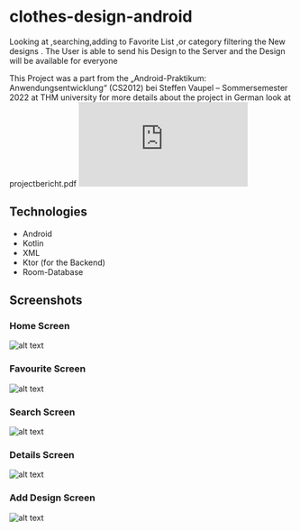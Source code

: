 # clothes-design-android

Looking at ,searching,adding to Favorite List ,or category
filtering the New designs .
The User is able to send his Design to the Server and the
Design will be available for everyone

This Project was a part from the „Android-Praktikum: Anwendungsentwicklung“ (CS2012)
bei Steffen Vaupel – Sommersemester 2022
at THM university
for more details about the project in German look at projectbericht.pdf
![alt text](https://github.com/omarali1010/clothes-design-android/blob/main/projectbericht.pdf)

## Technologies
- Android
- Kotlin
- XML
- Ktor (for the Backend)
- Room-Database


## Screenshots

### Home Screen

![alt text](https://github.com/omarali1010/clothes-design-android/blob/main/HomeFragment.png)

### Favourite Screen

![alt text](https://github.com/omarali1010/clothes-design-android/blob/main/favFragment.png)

### Search Screen

![alt text](https://github.com/omarali1010/clothes-design-android/blob/main/search.png)

### Details Screen

![alt text](https://github.com/omarali1010/clothes-design-android/blob/main/details.png)

### Add Design Screen

![alt text](https://github.com/omarali1010/clothes-design-android/blob/main/addfragment.png)
